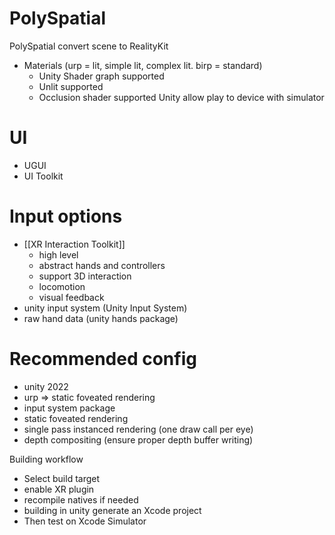 # PolySpatial
PolySpatial convert scene to RealityKit
- Materials (urp  = lit, simple lit, complex lit. birp = standard)
	- Unity Shader graph supported
	- Unlit supported
	- Occlusion shader supported
Unity allow play to device with simulator
# UI
- UGUI
- UI Toolkit
# Input options
- [[XR Interaction Toolkit]]
  - high level
  - abstract hands and controllers
  - support 3D interaction
  - locomotion
  - visual feedback
- unity input system (Unity Input System)
- raw hand data (unity hands package)
# Recommended config 
- unity 2022
- urp ⇒ static foveated rendering
- input system package
- static foveated rendering
- single pass instanced rendering (one draw call per eye)
- depth compositing (ensure proper depth buffer writing)

Building workflow
- Select build target
- enable XR plugin
- recompile natives if needed
- building in unity generate an Xcode project
- Then test on Xcode Simulator